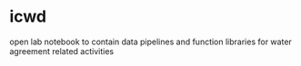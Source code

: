 # icwd
open lab notebook to contain data pipelines and function libraries for water agreement related activities
